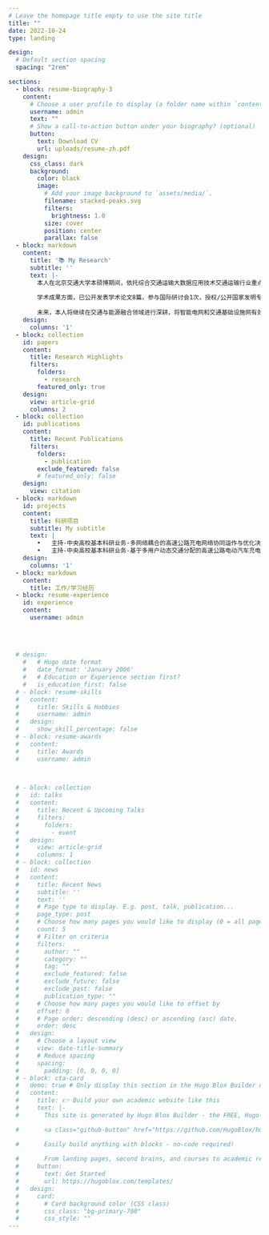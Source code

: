 ```yaml
---
# Leave the homepage title empty to use the site title
title: ""
date: 2022-10-24
type: landing

design:
  # Default section spacing
  spacing: "2rem"

sections:
  - block: resume-biography-3
    content:
      # Choose a user profile to display (a folder name within `content/authors/`)
      username: admin
      text: ""
      # Show a call-to-action button under your biography? (optional)
      button:
        text: Download CV
        url: uploads/resume-zh.pdf
    design:
      css_class: dark
      background:
        color: black
        image:
          # Add your image background to `assets/media/`.
          filename: stacked-peaks.svg
          filters:
            brightness: 1.0
          size: cover
          position: center
          parallax: false
  - block: markdown
    content:
      title: '📚 My Research'
      subtitle: ''
      text: |-
        本人在北京交通大学本硕博期间，依托综合交通运输大数据应用技术交通运输行业重点实验室，在姚恩建、张峻屹、Wang, Zhiwei (David)导师们的指导下，立足于国家“交能融合”战略，积极开展交通、电力与经济的学科交叉，主要从事在低碳交通、交通与能源融合领域中的交通数据挖掘、智能系统仿真、网络建模与优化、产业政策分析等研究。
        
        学术成果方面，已公开发表学术论文8篇，参与国际研讨会1次，授权/公开国家发明专利3项，软著2项。其中，以第一作者/通讯作者发表中科院1区SCI论文5篇，以第二作者发表中科院1区SCI论文1篇，EI论文1篇。科研项目方面，主持中央高校基本科研项目2项，参与国家重点研发计划2项，国家自然基金项目3项，其余省部级或横向项目3项。其他方面，于2023年获博士研究生国家奖学金，担任行业TOP期刊TR-Part E、Applied Energy审稿人。
        
        未来，本人将继续在交通与能源融合领域进行深耕，将智能电网和交通基础设施网有效结合，智慧交通和能源管理深度融合，开拓高速公路、城市道路和铁路等不同领域的新模式和新业态，助力交通领域实现“双碳”目标。本人将加强与各学科专家、学者的交流与合作，积极探索和解决交通、电力与经济交叉领域内的复杂问题，推动交能融合的发展和创新😃
    design:
      columns: '1'
  - block: collection
    id: papers
    content:
      title: Research Highlights
      filters:
        folders:
          - research
        featured_only: true
    design:
      view: article-grid
      columns: 2
  - block: collection
    id: publications
    content:
      title: Recent Publications
      filters:
        folders:
          - publication
        exclude_featured: false
        # featured_only: false
    design:
      view: citation
  - block: markdown
    id: projects
    content:
      title: 科研项目
      subtitle: My subtitle
      text: |
        •	主持-中央高校基本科研业务-多网络耦合的高速公路充电网络协同运作与优化决策研究 2023-2025     
        •	主持-中央高校基本科研业务-基于多用户动态交通分配的高速公路电动汽车充电站布局优化研究 2020-2022     
    design:
      columns: '1'
  - block: markdown
    content:
      title: 工作/学习经历
  - block: resume-experience
    id: experience
    content:
      username: admin
  
  
  
  
  # design:
    #   # Hugo date format
    #   date_format: 'January 2006'
    #   # Education or Experience section first?
    #   is_education_first: false
  # - block: resume-skills
  #   content:
  #     title: Skills & Hobbies
  #     username: admin
  #   design:
  #     show_skill_percentage: false
  # - block: resume-awards
  #   content:
  #     title: Awards
  #     username: admin


      
  # - block: collection
  #   id: talks
  #   content:
  #     title: Recent & Upcoming Talks
  #     filters:
  #       folders:
  #         - event
  #   design:
  #     view: article-grid
  #     columns: 1
  # - block: collection
  #   id: news
  #   content:
  #     title: Recent News
  #     subtitle: ''
  #     text: ''
  #     # Page type to display. E.g. post, talk, publication...
  #     page_type: post
  #     # Choose how many pages you would like to display (0 = all pages)
  #     count: 5
  #     # Filter on criteria
  #     filters:
  #       author: ""
  #       category: ""
  #       tag: ""
  #       exclude_featured: false
  #       exclude_future: false
  #       exclude_past: false
  #       publication_type: ""
  #     # Choose how many pages you would like to offset by
  #     offset: 0
  #     # Page order: descending (desc) or ascending (asc) date.
  #     order: desc
  #   design:
  #     # Choose a layout view
  #     view: date-title-summary
  #     # Reduce spacing
  #     spacing:
  #       padding: [0, 0, 0, 0]
  # - block: cta-card
  #   demo: true # Only display this section in the Hugo Blox Builder demo site
  #   content:
  #     title: 👉 Build your own academic website like this
  #     text: |-
  #       This site is generated by Hugo Blox Builder - the FREE, Hugo-based open source website builder trusted by 250,000+ academics like you.

  #       <a class="github-button" href="https://github.com/HugoBlox/hugo-blox-builder" data-color-scheme="no-preference: light; light: light; dark: dark;" data-icon="octicon-star" data-size="large" data-show-count="true" aria-label="Star HugoBlox/hugo-blox-builder on GitHub">Star</a>

  #       Easily build anything with blocks - no-code required!
        
  #       From landing pages, second brains, and courses to academic resumés, conferences, and tech blogs.
  #     button:
  #       text: Get Started
  #       url: https://hugoblox.com/templates/
  #   design:
  #     card:
  #       # Card background color (CSS class)
  #       css_class: "bg-primary-700"
  #       css_style: ""
---
```

